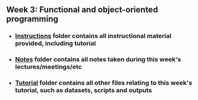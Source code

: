 ## Week 3: Functional and object-oriented programming

- ### [Instructions](./Instructions)  folder contains all instructional material provided, including tutorial
- ### [Notes](./Notes)   folder contains all notes taken during this week's lectures/meetings/etc
- ### [Tutorial](./Tutorial)  folder contains all other files relating to this week's tutorial, such as datasets, scripts and outputs  
